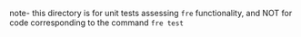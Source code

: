 note- this directory is for unit tests assessing `fre` functionality, and NOT for code corresponding to the command `fre test`